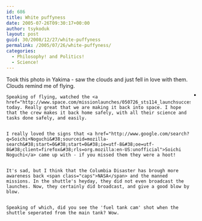 ```yaml
---
id: 686
title: White puffyness
date: 2005-07-26T09:30:17+00:00
author: tsykoduk
layout: post
guid: 30/2008/12/27/white-puffyness
permalink: /2005/07/26/white-puffyness/
categories:
  - Philosophy! and Politics!
  - Science!
---
```

Took this photo in Yakima - saw the clouds and just fell in love with them. Clouds remind me of flying.<div style="float: right; margin-left: 10px; margin-bottom: 10px;"><a href="http://www.flickr.com/photos/tsykoduk/27247165/" title="photo sharing"><img src="http://photos22.flickr.com/27247165_633f0c97ea_m.jpg" alt="" style="border: solid 2px #000000;" /></a></div>


	Speaking of flying, watched the <a href="http://www.space.com/missionlaunches/050726_sts114_launchsuccess.html">Shuttle</a> today. Really great that we are making it back into space. I hope that the crew makes it back home safely, with all their science and tasks done safely, and easily.


	I really loved the signs that <a href="http://www.google.com/search?q=Soichi+Noguchi&#38;sourceid=mozilla-search&#38;start=0&#38;start=0&#38;ie=utf-8&#38;oe=utf-8&#38;client=firefox&#38;rls=org.mozilla:en-US:unofficial">Soichi Noguchi</a> came up with - if you missed them they were a hoot!


	It's sad, but I think that the Columbia Disaster has brough more awareness back <span class="caps">NASA</span> and the manned missions. In the shuttle's heyday, they did not even broadcast the launches. Now, they certainly did broadcast, and give a good blow by blow.


	Speaking of which, did you see the 'fuel tank cam' shot when the shuttle seperated from the main tank? Wow.